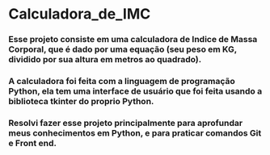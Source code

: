 # Calculadora_de_IMC
### Esse projeto consiste em uma calculadora de Indice de Massa Corporal, que é dado por uma equação (seu peso em KG, dividido por sua altura em metros ao quadrado).
### A calculadora foi feita com a linguagem de programação Python, ela tem uma interface de usuário que foi feita usando a biblioteca tkinter do proprio Python.
### Resolvi fazer esse projeto principalmente para aprofundar meus conhecimentos em Python, e para praticar comandos Git e Front end.